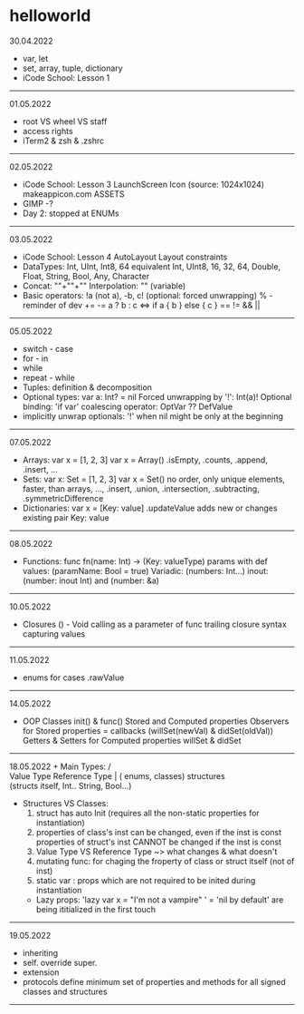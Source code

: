 # helloworld
30.04.2022
  + var, let
  + set, array, tuple, dictionary
  + iCode School: Lesson 1
--------------------------------------
01.05.2022
  + root VS wheel VS staff
  + access rights
  + iTerm2 & zsh & .zshrc
--------------------------------------
02.05.2022
  + iCode School: Lesson 3
     LaunchScreen
     Icon (source: 1024x1024)
     makeappicon.com
     ASSETS
  + GIMP -?
  + Day 2: stopped at ENUMs
--------------------------------------
03.05.2022
  + iCode School: Lesson 4
     AutoLayout
     Layout constraints
  + DataTypes:
     Int, UInt, Int8, 64 equivalent Int, UInt8, 16, 32, 64, Double, Float, String, Bool, Any, Character
  + Concat: ""+""+""
     Interpolation: "" \(variable)
  + Basic operators:
     !a (not a), -b, c! (optional: forced unwrapping)
     % - reminder of dev
     += -=
     a ? b : c <=> if a { b } else { c }
     == != && ||
-------------------------------------
05.05.2022
  + switch - case
  + for - in
  + while 
  + repeat - while
  + Tuples: definition & decomposition
  + Optional types: var a: Int? = nil
     Forced unwrapping by '!': Int(a)!
     Optional binding: 'if var'
     coalescing operator: OptVar ?? DefValue
+ implicitly unwrap optionals: '!'
     when nil might be only at the beginning
--------------------------------------
07.05.2022
  + Arrays:
     var x = [1, 2, 3]
     var x = Array<String>()
     .isEmpty, .counts, .append, .insert, ...    
  + Sets: 
     var x: Set = [1, 2, 3]
     var x = Set<String>()
     no order, only unique elements, faster, than arrays,
     ..., .insert,  .union, .intersection, .subtracting, .symmetricDifference 
  + Dictionaries:
     var x = [Key: value]
     .updateValue adds new or changes existing pair Key: value
--------------------------------------
08.05.2022
  + Functions:
     func fn(name: Int) -> (Key: valueType)
     params with def values: (paramName: Bool = true)
     Variadic: (numbers: Int...)
     inout: (number: inout Int) and (number: &a)
--------------------------------------
10.05.2022
  + Closures
     () - Void
     calling
     as a parameter of func
     trailing closure syntax
     capturing values
---------------------------------------
11.05.2022
  + enums
     for cases
     .rawValue
--------------------------------------
14.05.2022
  + OOP
     Classes
     init() & func()
     Stored and Computed properties
     Observers for Stored properties = callbacks (willSet(newVal) & didSet(oldVal)) 
     Getters & Setters for Computed properties
     willSet & didSet
--------------------------------------
18.05.2022
                + Main Types:
               /                     \
      Value Type               Reference Type
             |                        ( enums, classes)
       structures       
     (structs itself,
  Int.. String, Bool...)
  + Structures VS Classes:
     1) struct has auto Init (requires all the non-static properties
        for instantiation)
     2) properties of class's inst  can be changed, even if the inst is const
         properties of struct's inst CANNOT be changed if the inst is const
     3) Value Type VS Reference Type ~> what changes & what doesn't
     4) mutating func: for chaging the froperty of class or struct itself (not of inst)
     5) static var : props which are not required to be inited during instantiation
     + Lazy props:  'lazy var x = "I'm not a vampire" '
        = 'nil by default'
        are being ititialized in the first touch
---------------------------------------
19.05.2022
  + inheriting
  + self. override super.
  + extension
  + protocols define minimum set of properties and methods for all signed classes and structures
  --------------------------------------
